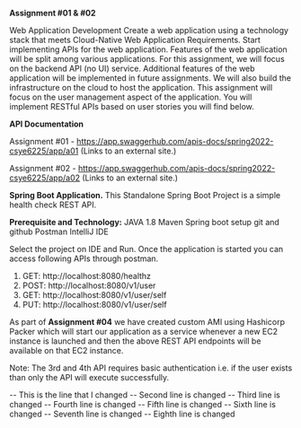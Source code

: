 **Assignment #01 & #02**

Web Application Development
Create a web application using a technology stack that meets Cloud-Native Web Application Requirements. Start implementing APIs for the web application. Features of the web application will be split among various applications. For this assignment, we will focus on the backend API (no UI) service. Additional features of the web application will be implemented in future assignments. We will also build the infrastructure on the cloud to host the application. This assignment will focus on the user management aspect of the application. You will implement RESTful APIs based on user stories you will find below.

**API Documentation**

Assignment #01 - https://app.swaggerhub.com/apis-docs/spring2022-csye6225/app/a01 (Links to an external site.) 

Assignment #02 - https://app.swaggerhub.com/apis-docs/spring2022-csye6225/app/a02 (Links to an external site.) 


**Spring Boot Application.**
This Standalone Spring Boot Project is a simple health check REST API.


**Prerequisite and Technology:**
JAVA 1.8
Maven
Spring boot setup
git and github
Postman
IntelliJ IDE


Select the project on IDE and Run.
Once the application is started you can access following APIs through postman.
1. GET: http://localhost:8080/healthz
2. POST: http://localhost:8080/v1/user
3. GET: http://localhost:8080/v1/user/self
4. PUT: http://localhost:8080/v1/user/self

As part of **Assignment #04** we have created custom AMI using Hashicorp Packer which will start our application as a service whenever a new EC2 instance is launched and then the above REST API endpoints will be available on that EC2 instance. 

Note: The 3rd and 4th API requires basic authentication i.e. if the user exists than only the API will execute successfully.

-- This is the line that I changed
-- Second line is changed
-- Third line is changed
-- Fourth line is changed
-- Fifth line is changed
-- Sixth line is changed
-- Seventh line is changed
-- Eighth line is changed
